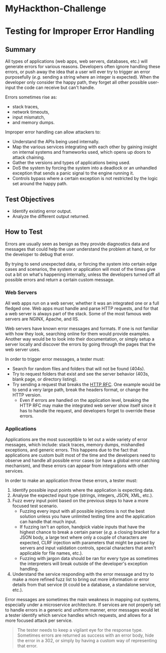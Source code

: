 # MyHackthon-Challenge


# Testing for Improper Error Handling


## Summary

All types of applications (web apps, web servers, databases, etc.) will generate errors for various reasons. Developers often ignore handling these errors, or push away the idea that a user will ever try to trigger an error purposefully (*e.g.* sending a string where an integer is expected). When the developer only consider the happy path, they forget all other possible user-input the code can receive but can't handle.

Errors sometimes rise as:

- stack traces,
- network timeouts,
- input mismatch,
- and memory dumps.

Improper error handling can allow attackers to:

- Understand the APIs being used internally.
- Map the various services integrating with each other by gaining insight on internal systems and frameworks used, which opens up doors to attack chaining.
- Gather the versions and types of applications being used.
- DoS the system by forcing the system into a deadlock or an unhandled exception that sends a panic signal to the engine running it.
- Controls bypass where a certain exception is not restricted by the logic set around the happy path.

## Test Objectives

- Identify existing error output.
- Analyze the different output returned.

## How to Test

Errors are usually seen as benign as they provide diagnostics data and messages that could help the user understand the problem at hand, or for the developer to debug that error.

By trying to send unexpected data, or forcing the system into certain edge cases and scenarios, the system or application will most of the times give out a bit on what's happening internally, unless the developers turned off all possible errors and return a certain custom message.

### Web Servers

All web apps run on a web server, whether it was an integrated one or a full fledged one. Web apps must handle and parse HTTP requests, and for that a web server is always part of the stack. Some of the most famous web servers are NGINX, Apache, and IIS.

Web servers have known error messages and formats. If one is not familiar with how they look, searching online for them would provide examples. Another way would be to look into their documentation, or simply setup a server locally and discover the errors by going through the pages that the web server uses.

In order to trigger error messages, a tester must:

- Search for random files and folders that will not be found (404s).
- Try to request folders that exist and see the server behavior (403s, blank page, or directory listing).
- Try sending a request that breaks the [HTTP RFC](https://tools.ietf.org/html/rfc7231). One example would be to send a very large path, break the headers format, or change the HTTP version.
  - Even if errors are handled on the application level, breaking the HTTP RFC may make the integrated web server show itself since it has to handle the request, and developers forget to override these errors.

### Applications

Applications are the most susceptible to let out a wide variety of error messages, which include: stack traces, memory dumps, mishandled exceptions, and generic errors. This happens due to the fact that applications are custom built most of the time and the developers need to observe and handle all possible error cases (or have a global error catching mechanism), and these errors can appear from integrations with other services.

In order to make an application throw these errors, a tester must:

1. Identify possible input points where the application is expecting data.
2. Analyse the expected input type (strings, integers, JSON, XML, etc.).
3. Fuzz every input point based on the previous steps to have a more focused test scenario.
   - Fuzzing every input with all possible injections is not the best solution unless you have unlimited testing time and the application can handle that much input.
   - If fuzzing isn't an option, handpick viable inputs that have the highest chance to break a certain parser (*e.g.* a closing bracket for a JSON body, a large text where only a couple of characters are expected, CLRF injection with parameters that might be parsed by servers and input validation controls, special characters that aren't applicable for file names, etc.).
   - Fuzzing with jargon data should be ran for every type as sometimes the interpreters will break outside of the developer's exception handling.
4. Understand the service responding with the error message and try to make a more refined fuzz list to bring out more information or error details from that service (it could be a database, a standalone service, etc.).

Error messages are sometimes the main weakness in mapping out systems, especially under a microservice architecture. If services are not properly set to handle errors in a generic and uniform manner, error messages would let a tester identify which service handles which requests, and allows for a more focused attack per service.

> The tester needs to keep a vigilant eye for the response type. Sometimes errors are returned as success with an error body, hide the error in a 302, or simply by having a custom way of representing that error.
